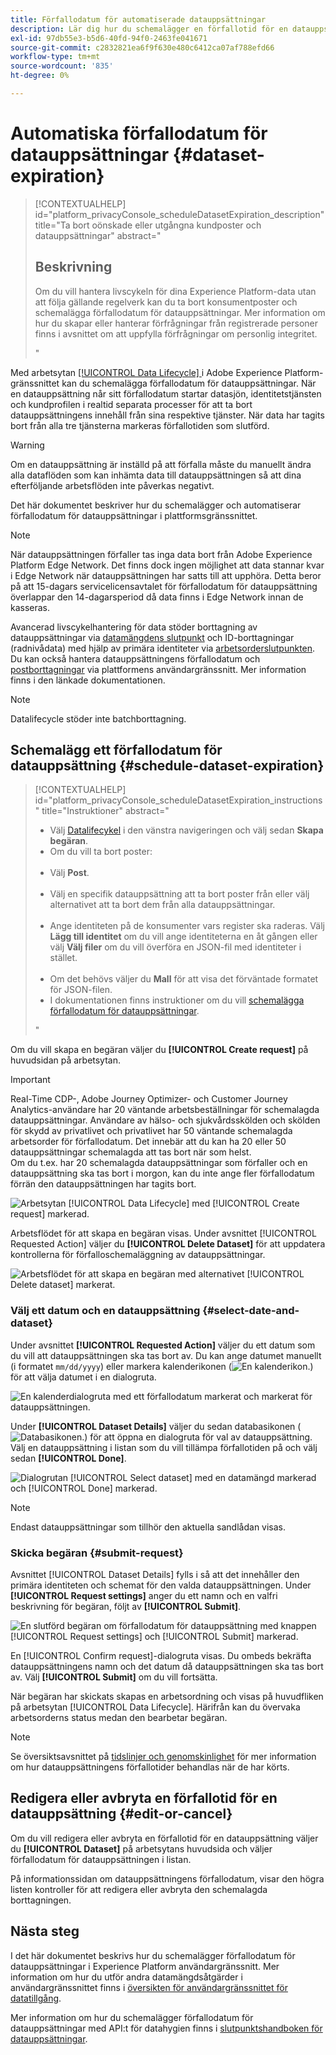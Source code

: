```yaml
---
title: Förfallodatum för automatiserade datauppsättningar
description: Lär dig hur du schemalägger en förfallotid för en datauppsättning i Adobe Experience Platform-gränssnittet.
exl-id: 97db55e3-b5d6-40fd-94f0-2463fe041671
source-git-commit: c2832821ea6f9f630e480c6412ca07af788efd66
workflow-type: tm+mt
source-wordcount: '835'
ht-degree: 0%

---
```


# Automatiska förfallodatum för datauppsättningar {#dataset-expiration}

>[!CONTEXTUALHELP]
>id="platform_privacyConsole_scheduleDatasetExpiration_description"
>title="Ta bort oönskade eller utgångna kundposter och datauppsättningar"
>abstract="<h2>Beskrivning</h2><p>Om du vill hantera livscykeln för dina Experience Platform-data utan att följa gällande regelverk kan du ta bort konsumentposter och schemalägga förfallodatum för datauppsättningar. Mer information om hur du skapar eller hanterar förfrågningar från registrerade personer finns i avsnittet om att uppfylla förfrågningar om personlig integritet.</p>"

Med arbetsytan [[!UICONTROL Data Lifecycle] ](./overview.md) i Adobe Experience Platform-gränssnittet kan du schemalägga förfallodatum för datauppsättningar. När en datauppsättning når sitt förfallodatum startar datasjön, identitetstjänsten och kundprofilen i realtid separata processer för att ta bort datauppsättningens innehåll från sina respektive tjänster. När data har tagits bort från alla tre tjänsterna markeras förfallotiden som slutförd.

>[!WARNING]
>
>Om en datauppsättning är inställd på att förfalla måste du manuellt ändra alla dataflöden som kan inhämta data till datauppsättningen så att dina efterföljande arbetsflöden inte påverkas negativt.

Det här dokumentet beskriver hur du schemalägger och automatiserar förfallodatum för datauppsättningar i plattformsgränssnittet.

>[!NOTE]
>
>När datauppsättningen förfaller tas inga data bort från Adobe Experience Platform Edge Network. Det finns dock ingen möjlighet att data stannar kvar i Edge Network när datauppsättningen har satts till att upphöra. Detta beror på att 15-dagars servicelicensavtalet för förfallodatum för datauppsättning överlappar den 14-dagarsperiod då data finns i Edge Network innan de kasseras.

Avancerad livscykelhantering för data stöder borttagning av datauppsättningar via [datamängdens slutpunkt](../api/dataset-expiration.md) och ID-borttagningar (radnivådata) med hjälp av primära identiteter via [arbetsorderslutpunkten](../api/workorder.md). Du kan också hantera datauppsättningens förfallodatum och [postborttagningar](./record-delete.md) via plattformens användargränssnitt. Mer information finns i den länkade dokumentationen.

>[!NOTE]
>
>Datalifecycle stöder inte batchborttagning.

## Schemalägg ett förfallodatum för datauppsättning {#schedule-dataset-expiration}

>[!CONTEXTUALHELP]
>id="platform_privacyConsole_scheduleDatasetExpiration_instructions"
>title="Instruktioner"
>abstract="<ul><li>Välj <a href="https://experienceleague.adobe.com/docs/experience-platform/hygiene/ui/overview.html">Datalifecykel</a> i den vänstra navigeringen och välj sedan <b>Skapa begäran</b>.</li><li>Om du vill ta bort poster:</li>   <li>Välj <b>Post</b>.</li>   <li>Välj en specifik datauppsättning att ta bort poster från eller välj alternativet att ta bort dem från alla datauppsättningar.</li>   <li>Ange identiteten på de konsumenter vars register ska raderas. Välj <b>Lägg till identitet</b> om du vill ange identiteterna en åt gången eller välj <b>Välj filer</b> om du vill överföra en JSON-fil med identiteter i stället.</li>   <li>Om det behövs väljer du <b>Mall</b> för att visa det förväntade formatet för JSON-filen.</li><li>I dokumentationen finns instruktioner om du vill <a href="https://experienceleague.adobe.com/docs/experience-platform/hygiene/ui/dataset-expiration.html#schedule-dataset-expiration">schemalägga förfallodatum för datauppsättningar</a>.</li></ul>"

Om du vill skapa en begäran väljer du **[!UICONTROL Create request]** på huvudsidan på arbetsytan.

>[!IMPORTANT]
>
>Real-Time CDP-, Adobe Journey Optimizer- och Customer Journey Analytics-användare har 20 väntande arbetsbeställningar för schemalagda datauppsättningar. Användare av hälso- och sjukvårdsskölden och skölden för skydd av privatlivet och privatlivet har 50 väntande schemalagda arbetsorder för förfallodatum. Det innebär att du kan ha 20 eller 50 datauppsättningar schemalagda att tas bort när som helst.<br>Om du t.ex. har 20 schemalagda datauppsättningar som förfaller och en datauppsättning ska tas bort i morgon, kan du inte ange fler förfallodatum förrän den datauppsättningen har tagits bort.

![Arbetsytan [!UICONTROL Data Lifecycle] med [!UICONTROL Create request] markerad.](../images/ui/ttl/create-request-button.png)

Arbetsflödet för att skapa en begäran visas. Under avsnittet [!UICONTROL Requested Action] väljer du **[!UICONTROL Delete Dataset]** för att uppdatera kontrollerna för förfalloschemaläggning av datauppsättningar.

![Arbetsflödet för att skapa en begäran med alternativet [!UICONTROL Delete dataset] markerat.](../images/ui/ttl/dataset-selected.png)

### Välj ett datum och en datauppsättning {#select-date-and-dataset}

Under avsnittet **[!UICONTROL Requested Action]** väljer du ett datum som du vill att datauppsättningen ska tas bort av. Du kan ange datumet manuellt (i formatet `mm/dd/yyyy`) eller markera kalenderikonen (![En kalenderikon.](/help/images/icons/calendar.png)) för att välja datumet i en dialogruta.

![En kalenderdialogruta med ett förfallodatum markerat och markerat för datauppsättningen.](../images/ui/ttl/select-date.png)

Under **[!UICONTROL Dataset Details]** väljer du sedan databasikonen (![Databasikonen.](/help/images/icons/database.png)) för att öppna en dialogruta för val av datauppsättning. Välj en datauppsättning i listan som du vill tillämpa förfallotiden på och välj sedan **[!UICONTROL Done]**.

![Dialogrutan [!UICONTROL Select dataset] med en datamängd markerad och [!UICONTROL Done] markerad.](../images/ui/ttl/select-dataset.png)

>[!NOTE]
>
>Endast datauppsättningar som tillhör den aktuella sandlådan visas.

### Skicka begäran {#submit-request}

Avsnittet [!UICONTROL Dataset Details] fylls i så att det innehåller den primära identiteten och schemat för den valda datauppsättningen. Under **[!UICONTROL Request settings]** anger du ett namn och en valfri beskrivning för begäran, följt av **[!UICONTROL Submit]**.

![En slutförd begäran om förfallodatum för datauppsättning med knappen [!UICONTROL Request settings] och [!UICONTROL Submit] markerad.](../images/ui/ttl/submit.png)

En [!UICONTROL Confirm request]-dialogruta visas. Du ombeds bekräfta datauppsättningens namn och det datum då datauppsättningen ska tas bort av. Välj **[!UICONTROL Submit]** om du vill fortsätta.

När begäran har skickats skapas en arbetsordning och visas på huvudfliken på arbetsytan [!UICONTROL Data Lifecycle]. Härifrån kan du övervaka arbetsorderns status medan den bearbetar begäran.

>[!NOTE]
>
>Se översiktsavsnittet på [tidslinjer och genomskinlighet](../home.md#dataset-expiration-transparency) för mer information om hur datauppsättningens förfallotider behandlas när de har körts.

## Redigera eller avbryta en förfallotid för en datauppsättning {#edit-or-cancel}

Om du vill redigera eller avbryta en förfallotid för en datauppsättning väljer du **[!UICONTROL Dataset]** på arbetsytans huvudsida och väljer förfallodatum för datauppsättningen i listan.

På informationssidan om datauppsättningens förfallodatum, visar den högra listen kontroller för att redigera eller avbryta den schemalagda borttagningen.

## Nästa steg

I det här dokumentet beskrivs hur du schemalägger förfallodatum för datauppsättningar i Experience Platform användargränssnitt. Mer information om hur du utför andra datamängdsåtgärder i användargränssnittet finns i [översikten för användargränssnittet för datatillgång](./overview.md).

Mer information om hur du schemalägger förfallodatum för datauppsättningar med API:t för datahygien finns i [slutpunktshandboken för datauppsättningar](../api/dataset-expiration.md).
